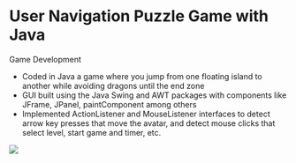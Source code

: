 # User Navigation Puzzle Game with Java

Game Development 

- Coded in Java a game where you jump from one floating island to another while avoiding dragons until the end zone 
- GUI built using the Java Swing and AWT packages with components like JFrame, JPanel, paintComponent among others
- Implemented ActionListener and MouseListener interfaces to detect arrow key presses that move the avatar, and detect mouse clicks that select level, start game and timer, etc.

![](https://github.com/HarshaMalireddy/User-Navigation-Puzzle-Game-with-Java/blob/main/Images/home_page.png)
